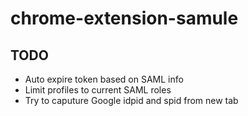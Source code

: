 # chrome-extension-samule

## TODO

* Auto expire token based on SAML info
* Limit profiles to current SAML roles
* Try to caputure Google idpid and spid from new tab
